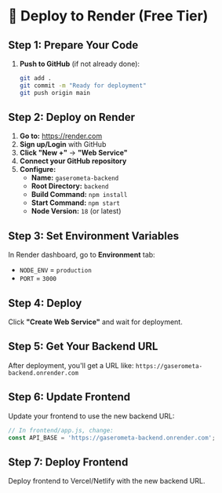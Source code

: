 # 🚀 Deploy to Render (Free Tier)

## Step 1: Prepare Your Code
1. **Push to GitHub** (if not already done):
   ```bash
   git add .
   git commit -m "Ready for deployment"
   git push origin main
   ```

## Step 2: Deploy on Render
1. **Go to:** https://render.com
2. **Sign up/Login** with GitHub
3. **Click "New +"** → **"Web Service"**
4. **Connect your GitHub repository**
5. **Configure:**
   - **Name:** `gaserometa-backend`
   - **Root Directory:** `backend`
   - **Build Command:** `npm install`
   - **Start Command:** `npm start`
   - **Node Version:** `18` (or latest)

## Step 3: Set Environment Variables
In Render dashboard, go to **Environment** tab:
- `NODE_ENV` = `production`
- `PORT` = `3000`

## Step 4: Deploy
Click **"Create Web Service"** and wait for deployment.

## Step 5: Get Your Backend URL
After deployment, you'll get a URL like:
`https://gaserometa-backend.onrender.com`

## Step 6: Update Frontend
Update your frontend to use the new backend URL:
```javascript
// In frontend/app.js, change:
const API_BASE = 'https://gaserometa-backend.onrender.com';
```

## Step 7: Deploy Frontend
Deploy frontend to Vercel/Netlify with the new backend URL.
